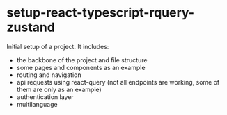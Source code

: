 # setup-react-typescript-rquery-zustand


Initial setup of a project. 
It includes:
  - the backbone of the project and file structure 
  - some pages and components as an example
  - routing and navigation
  - api requests using react-query (not all endpoints are working, some of them are only as an example)
  - authentication layer
  - multilanguage
